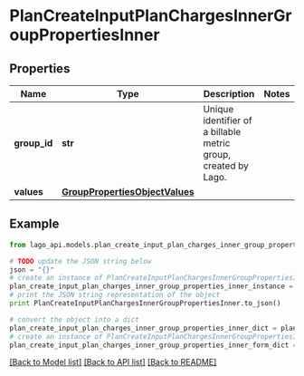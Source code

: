 # PlanCreateInputPlanChargesInnerGroupPropertiesInner


## Properties

Name | Type | Description | Notes
------------ | ------------- | ------------- | -------------
**group_id** | **str** | Unique identifier of a billable metric group, created by Lago. | 
**values** | [**GroupPropertiesObjectValues**](GroupPropertiesObjectValues.md) |  | 

## Example

```python
from lago_api.models.plan_create_input_plan_charges_inner_group_properties_inner import PlanCreateInputPlanChargesInnerGroupPropertiesInner

# TODO update the JSON string below
json = "{}"
# create an instance of PlanCreateInputPlanChargesInnerGroupPropertiesInner from a JSON string
plan_create_input_plan_charges_inner_group_properties_inner_instance = PlanCreateInputPlanChargesInnerGroupPropertiesInner.from_json(json)
# print the JSON string representation of the object
print PlanCreateInputPlanChargesInnerGroupPropertiesInner.to_json()

# convert the object into a dict
plan_create_input_plan_charges_inner_group_properties_inner_dict = plan_create_input_plan_charges_inner_group_properties_inner_instance.to_dict()
# create an instance of PlanCreateInputPlanChargesInnerGroupPropertiesInner from a dict
plan_create_input_plan_charges_inner_group_properties_inner_form_dict = plan_create_input_plan_charges_inner_group_properties_inner.from_dict(plan_create_input_plan_charges_inner_group_properties_inner_dict)
```
[[Back to Model list]](../README.md#documentation-for-models) [[Back to API list]](../README.md#documentation-for-api-endpoints) [[Back to README]](../README.md)


